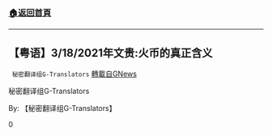 ###  [:house:返回首頁](https://github.com/ourhimalayas/txt)
---

## 【粤语】3/18/2021年文贵:火币的真正含义
` 秘密翻译组G-Translators` [轉載自GNews](https://gnews.org/zh-hans/1011595/)

秘密翻译组G-Translators



By: 【秘密翻译组G-Translators】

0
